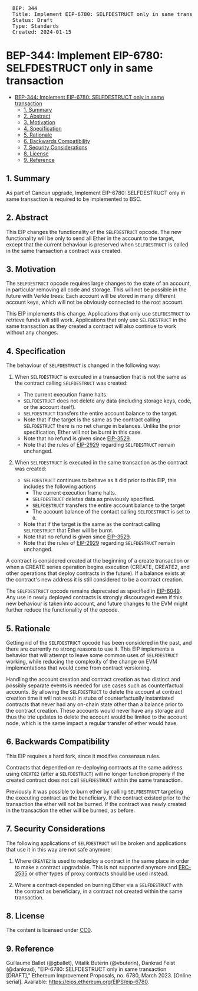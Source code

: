 <pre>
  BEP: 344
  Title: Implement EIP-6780: SELFDESTRUCT only in same transaction
  Status: Draft
  Type: Standards
  Created: 2024-01-15
</pre>


# BEP-344: Implement EIP-6780: SELFDESTRUCT only in same transaction

- [BEP-344: Implement EIP-6780: SELFDESTRUCT only in same transaction](#bep-344-implement-eip-6780-selfdestruct-only-in-same-transaction)
  - [1. Summary](#1-summary)
  - [2. Abstract](#2-abstract)
  - [3. Motivation](#3-motivation)
  - [4. Specification](#4-specification)
  - [5. Rationale](#5-rationale)
  - [6. Backwards Compatibility](#6-backwards-compatibility)
  - [7. Security Considerations](#7-security-considerations)
  - [8. License](#8-license)
  - [9. Reference](#9-reference)


## 1. Summary
As part of Cancun upgrade, Implement EIP-6780: SELFDESTRUCT only in same transaction is required to be implemented to BSC.

## 2. Abstract

This EIP changes the functionality of the `SELFDESTRUCT` opcode. The new functionality will be only to send all Ether in the account to the target, except that the current behaviour is preserved when `SELFDESTRUCT` is called in the same transaction a contract was created.

## 3. Motivation

The `SELFDESTRUCT` opcode requires large changes to the state of an account, in particular removing all code and storage. This will not be possible in the future with Verkle trees: Each account will be stored in many different account keys, which will not be obviously connected to the root account.

This EIP implements this change. Applications that only use `SELFDESTRUCT` to retrieve funds will still work. Applications that only use `SELFDESTRUCT` in the same transaction as they created a contract will also continue to work without any changes.

## 4. Specification

The behaviour of `SELFDESTRUCT` is changed in the following way:

1. When `SELFDESTRUCT` is executed in a transaction that is not the same as the contract calling `SELFDESTRUCT` was created:

   - The current execution frame halts.
   - `SELFDESTRUCT` does not delete any data (including storage keys, code, or the account itself).
   - `SELFDESTRUCT` transfers the entire account balance to the target.
   - Note that if the target is the same as the contract calling `SELFDESTRUCT` there is no net change in balances.  Unlike the prior specification, Ether will not be burnt in this case.
   - Note that no refund is given since [EIP-3529](./BEP212 ).
   - Note that the rules of [EIP-2929](./BEP-230.md) regarding `SELFDESTRUCT` remain unchanged.
  
2. When `SELFDESTRUCT` is executed in the same transaction as the contract was created: 

   - `SELFDESTRUCT` continues to behave as it did prior to this EIP, this includes the following actions
     - The current execution frame halts.
     - `SELFDESTRUCT` deletes data as previously specified.
     - `SELFDESTRUCT` transfers the entire account balance to the target
     - The account balance of the contact calling `SELFDESTRUCT` is set to `0`.
   - Note that if the target is the same as the contract calling `SELFDESTRUCT` that Ether will be burnt.
   - Note that no refund is given since [EIP-3529](./BEP212.md).
   - Note that the rules of [EIP-2929](./BEP-230.md) regarding `SELFDESTRUCT` remain unchanged.

A contract is considered created at the beginning of a create transaction or when a CREATE series operation begins execution (CREATE, CREATE2, and other operations that deploy contracts in the future).  If a balance exists at the contract's new address it is still considered to be a contract creation. 

The `SELFDESTRUCT` opcode remains deprecated as specified in [EIP-6049](./BEP-312.md). Any use in newly deployed contracts is strongly discouraged even if this new behaviour is taken into account, and future changes to the EVM might further reduce the functionality of the opcode.

## 5. Rationale

Getting rid of the `SELFDESTRUCT` opcode has been considered in the past, and there are currently no strong reasons to use it. This EIP implements a behavior that will attempt to leave some common uses of `SELFDESTRUCT` working, while reducing the complexity of the change on EVM implementations that would come from contract versioning.

Handling the account creation and contract creation as two distinct and possibly separate events is needed for use cases such as counterfactual accounts.  By allowing the `SELFDESTRUCT` to delete the account at contract creation time it will not result in stubs of counterfactually instantiated contracts that never had any on-chain state other than a balance prior to the contract creation. These accounts would never have any storage and thus the trie updates to delete the account would be limited to the account node, which is the same impact a regular transfer of ether would have.

## 6. Backwards Compatibility

This EIP requires a hard fork, since it modifies consensus rules.

Contracts that depended on re-deploying contracts at the same address using `CREATE2` (after a `SELFDESTRUCT`) will no longer function properly if the created contract does not call `SELFDESTRUCT` within the same transaction.

Previously it was possible to burn ether by calling `SELFDESTRUCT` targeting the executing contract as the beneficiary.  If the contract existed prior to the transaction the ether will not be burned.  If the contract was newly created in the transaction the ether will be burned, as before.

## 7. Security Considerations

The following applications of `SELFDESTRUCT` will be broken and applications that use it in this way are not safe anymore:

1. Where `CREATE2` is used to redeploy a contract in the same place in order to make a contract upgradable. This is not supported anymore and [ERC-2535](https://github.com/ethereum/ERCs/blob/master/ERCS/erc-2535.md) or other types of proxy contracts should be used instead.

2. Where a contract depended on burning Ether via a `SELFDESTRUCT` with the contract as beneficiary, in a contract not created within the same transaction.

## 8. License

The content is licensed under [CC0](https://creativecommons.org/publicdomain/zero/1.0/).

## 9. Reference

Guillaume Ballet (@gballet), Vitalik Buterin (@vbuterin), Dankrad Feist (@dankrad), "EIP-6780: SELFDESTRUCT only in same transaction [DRAFT]," Ethereum Improvement Proposals, no. 6780, March 2023. [Online serial]. Available: https://eips.ethereum.org/EIPS/eip-6780.
